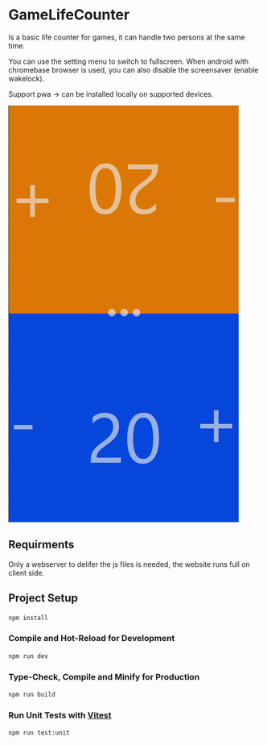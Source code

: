 # GameLifeCounter

Is a basic life counter for games,
it can handle two persons at the same time.

You can use the setting menu to switch to fullscreen.
When android with chromebase browser is used,
you can also disable the screensaver (enable wakelock).

Support pwa -> can be installed locally on supported devices.

![App](doc/App.png)

## Requirments

Only a webserver to delifer the js files is needed,
the website runs full on client side.

## Project Setup

```sh
npm install
```

### Compile and Hot-Reload for Development

```sh
npm run dev
```

### Type-Check, Compile and Minify for Production

```sh
npm run build
```

### Run Unit Tests with [Vitest](https://vitest.dev/)

```sh
npm run test:unit
```
